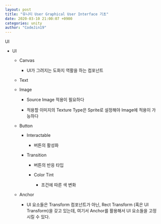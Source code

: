 ```yaml
---
layout: post
title: "유니티 User Graphical User Interface 기초"
date: 2020-03-10 21:00:07 +0900
categories: unity
author: "CodeJin19"
---
```


UI

- UI

  - Canvas

    - UI가 그려지는 도화지 역활을 하는 컴포넌트

  - Text

  - Image

    - Source Image 적용이 필요하다

    - 적용할 이미지의 Texture Type은 Sprite로 설정해야 Image에 적용이 가능하다

  - Button

    - Interactable

      - 버튼의 활성화

    - Transition

      - 버튼의 반응 타입

      - Color Tint

        - 조건에 따른 색 변화

  - Anchor

    - UI 요소들은 Transform 컴포넌트가 아닌, Rect Transform (혹은 UI Transform)을 갖고 있는데, 여기서 Anchor를 활용해서 UI 요소들을 고정시킬 수 있다.
